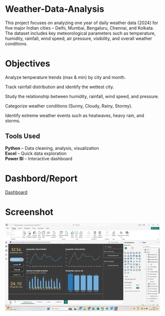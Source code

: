 # Weather-Data-Analysis
This project focuses on analyzing one year of daily weather data (2024) for five major Indian cities – Delhi, Mumbai, Bengaluru, Chennai, and Kolkata. The dataset includes key meteorological parameters such as temperature, humidity, rainfall, wind speed, air pressure, visibility, and overall weather conditions.

# Objectives

Analyze temperature trends (max & min) by city and month.

Track rainfall distribution and identify the wettest city.

Study the relationship between humidity, rainfall, wind speed, and pressure.

Categorize weather conditions (Sunny, Cloudy, Rainy, Stormy).

Identify extreme weather events such as heatwaves, heavy rain, and storms.

## Tools Used  
**Python**  – Data cleaning, analysis, visualization  
**Excel** – Quick data exploration  
**Power BI** – Interactive dashboard  

# Dashbord/Report

<a href ="https://github.com/Siddaling1/Weather-Data-Analysis/blob/main/Weather%20Report.pbix">Dashboard</a>

# Screenshot 
![Dashboard Screenshot](https://github.com/Siddaling1/Weather-Data-Analysis/blob/main/Weather%20Screenshot.png)


